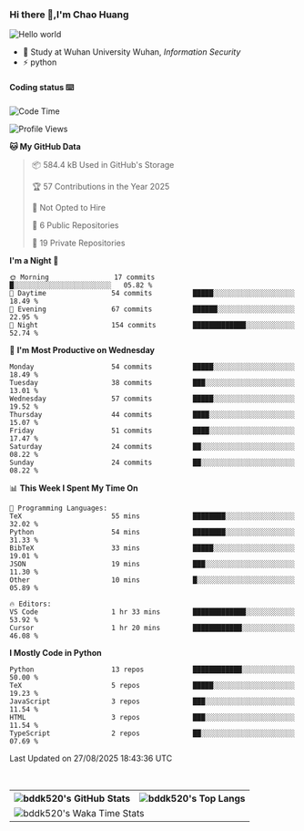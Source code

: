 ### Hi there 👋,I'm Chao Huang


<img src="https://raw.githubusercontent.com/sagar-viradiya/sagar-viradiya/master/resources/banner.png" alt="Hello world">


<br/>


- 🍻  Study at Wuhan University Wuhan, _Information Security_
- ⚡  python



#### Coding status  ⌨️

<!--START_SECTION:waka-->
![Code Time](http://img.shields.io/badge/Code%20Time-896%20hrs%2026%20mins-blue)

![Profile Views](http://img.shields.io/badge/Profile%20Views-0-blue)

**🐱 My GitHub Data** 

> 📦 584.4 kB Used in GitHub's Storage 
 > 
> 🏆 57 Contributions in the Year 2025
 > 
> 🚫 Not Opted to Hire
 > 
> 📜 6 Public Repositories 
 > 
> 🔑 19 Private Repositories 
 > 
**I'm a Night 🦉** 

```text
🌞 Morning                17 commits          █░░░░░░░░░░░░░░░░░░░░░░░░   05.82 % 
🌆 Daytime                54 commits          █████░░░░░░░░░░░░░░░░░░░░   18.49 % 
🌃 Evening                67 commits          ██████░░░░░░░░░░░░░░░░░░░   22.95 % 
🌙 Night                  154 commits         █████████████░░░░░░░░░░░░   52.74 % 
```
📅 **I'm Most Productive on Wednesday** 

```text
Monday                   54 commits          █████░░░░░░░░░░░░░░░░░░░░   18.49 % 
Tuesday                  38 commits          ███░░░░░░░░░░░░░░░░░░░░░░   13.01 % 
Wednesday                57 commits          █████░░░░░░░░░░░░░░░░░░░░   19.52 % 
Thursday                 44 commits          ████░░░░░░░░░░░░░░░░░░░░░   15.07 % 
Friday                   51 commits          ████░░░░░░░░░░░░░░░░░░░░░   17.47 % 
Saturday                 24 commits          ██░░░░░░░░░░░░░░░░░░░░░░░   08.22 % 
Sunday                   24 commits          ██░░░░░░░░░░░░░░░░░░░░░░░   08.22 % 
```


📊 **This Week I Spent My Time On** 

```text
💬 Programming Languages: 
TeX                      55 mins             ████████░░░░░░░░░░░░░░░░░   32.02 % 
Python                   54 mins             ████████░░░░░░░░░░░░░░░░░   31.33 % 
BibTeX                   33 mins             █████░░░░░░░░░░░░░░░░░░░░   19.01 % 
JSON                     19 mins             ███░░░░░░░░░░░░░░░░░░░░░░   11.30 % 
Other                    10 mins             █░░░░░░░░░░░░░░░░░░░░░░░░   05.89 % 

🔥 Editors: 
VS Code                  1 hr 33 mins        █████████████░░░░░░░░░░░░   53.92 % 
Cursor                   1 hr 20 mins        ████████████░░░░░░░░░░░░░   46.08 % 
```

**I Mostly Code in Python** 

```text
Python                   13 repos            ████████████░░░░░░░░░░░░░   50.00 % 
TeX                      5 repos             █████░░░░░░░░░░░░░░░░░░░░   19.23 % 
JavaScript               3 repos             ███░░░░░░░░░░░░░░░░░░░░░░   11.54 % 
HTML                     3 repos             ███░░░░░░░░░░░░░░░░░░░░░░   11.54 % 
TypeScript               2 repos             ██░░░░░░░░░░░░░░░░░░░░░░░   07.69 % 
```




 Last Updated on 27/08/2025 18:43:36 UTC
<!--END_SECTION:waka-->

<br/>

<table>
  <tr>
    <th>
      <img alt="bddk520's GitHub Stats" src="https://github-readme-stats-git-masterrstaa-rickstaa.vercel.app/api?username=bddk520&show_icons=true&theme=transparent&hide_border=true" align="center" />
    </th>
    <th>
      <img alt="bddk520's Top Langs" src="https://github-readme-stats-git-masterrstaa-rickstaa.vercel.app/api/top-langs/?username=bddk520&layout=compact&theme=transparent&hide_border=true&langs_count=10&hide=CMake" align="center" /> 
    </th>
  </tr>
  <tr>
    <td colspan=2>
      <img alt="bddk520's Waka Time Stats" src="https://github-readme-stats.vercel.app/api/wakatime?username=bddk&hide_border=true&layout=compact&theme=transparent&custom_title=WorkTimeThisWeek&range=last_7_days" align="center"/>
    </td>
  </tr>
</table>
